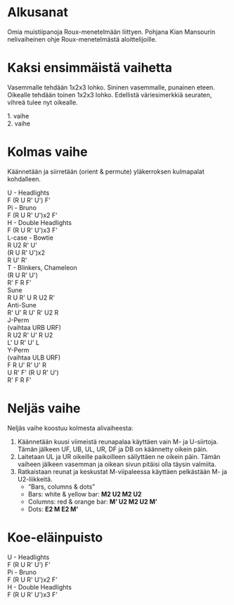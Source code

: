 # Alkusanat
Omia muistiipanoja Roux-menetelmään liittyen. Pohjana Kian Mansourin nelivaiheinen ohje Roux-menetelmästä aloittelijoille.

# Kaksi ensimmäistä vaihetta
Vasemmalle tehdään 1x2x3 lohko. Sininen vasemmalle, punainen eteen. Oikealle tehdään toinen 1x2x3 lohko. Edellistä väriesimerkkiä seuraten, vihreä tulee nyt oikealle.<br>
<div class="roofpig cube-box table-cell" data-config="colored=U-|solved=UL-|setupmoves=y'">1. vaihe</div>
<div class="roofpig cube-box table-cell" data-config="colored=U-|solved=F DF D">2. vaihe</div>
<div class="spacer"></div>

# Kolmas vaihe
Käännetään ja siirretään (orient & permute) yläkerroksen kulmapalat kohdalleen.
<div class="roofpig cube-box" data-config="solved=U-|colored=Ufr Ufl Ubl Ubr|alg=F R U R' U' F'">U - Headlights<div>F (R U R' U') F'</div></div>
<div class="roofpig cube-box" data-config="solved=U-|colored=Ufr Ufl Ubl Ubr|alg=F R U R' U' R U R' U' F'">Pi - Bruno<div>F (R U R' U')x2 F'</div></div>
<div class="roofpig cube-box four-lines" data-config="solved=U-|colored=Ufr Ufl Ubl Ubr|alg=F R U R' U' R U R' U' R U R' U' F'">H - Double Headlights<div>F (R U R' U')x3 F'</div></div>

<div class="roofpig cube-box four-lines" data-config="solved=U-|colored=Ufr Ufl Ubl Ubr|alg=R U2 R' U' R U R' U' R U R' U' R U' R'">L-case - Bowtie<div>R U2 R' U'</div><div>(R U R' U')x2</div><div>R U' R'</div></div>
<div class="roofpig cube-box four-lines" data-config="solved=U-|colored=Ufr Ufl Ubl Ubr|alg=R U R' U' R' F R F'">T - Blinkers, Chameleon<div>(R U R' U')</div><div>R' F R F'</div></div>
<div class="roofpig cube-box" data-config="solved=U-|colored=Ufr Ufl Ubl Ubr|alg=R U R' U R U2 R'">Sune<div>R U R' U R U2 R'</div></div>

<div class="roofpig cube-box" data-config="solved=U-|colored=Ufr Ufl Ubl Ubr|alg=R' U' R U' R' U2 R">Anti-Sune<div>R' U' R U' R' U2 R</div></div>
<div class="roofpig cube-box six-lines" data-config="solved=U-|colored=URF ULF URB ULB|alg=R U2 R' U' R U2 L' U R' U' L">J-Perm<div>(vaihtaa URB URF)</div><div>R U2 R' U' R U2</div><div>L' U R' U' L</div></div>
<div class="roofpig cube-box six-lines" data-config="solved=U-|colored=URF ULF URB ULB|alg=F R U' R' U' R U R' F' R U R' U' R' F R F'">Y-Perm<div>(vaihtaa ULB URF)</div><div>F R U' R' U' R</div><div>U R' F' (R U R' U')</div><div>R' F R F'</div></div>
<div class="spacer"></div>

# Neljäs vaihe
Neljäs vaihe koostuu kolmesta alivaiheesta:
1. Käännetään kuusi viimeistä reunapalaa käyttäen vain M- ja U-siirtoja. Tämän jälkeen UF, UB, UL, UR, DF ja DB on käännetty oikein päin.
1. Laitetaan UL ja UR oikeille paikoilleen säilyttäen ne oikein päin. Tämän vaiheen jälkeen vasemman ja oikean sivun pitäisi olla täysin valmiita.
1. Ratkaistaan reunat ja keskustat M-viipaleessa käyttäen pelkästään M- ja U2-liikkeitä.
    - “Bars, columns & dots”
    - Bars: white & yellow bar: **M2 U2 M2 U2**
    - Columns: red & orange bar: **M’ U2 M2 U2 M’**
    - Dots: **E2 M E2 M'**

# Koe-eläinpuisto
<div class="algorithm-column-container">
    <div class="algorithm-column">
        <div class="algorithm">U - Headlights</div>
        <div class="roofpig algorithm-visual" data-config="solved=U-|colored=Ufr Ufl Ubl Ubr|alg=F R U R' U' F'"></div>
        <div class="algorithm">F (R U R' U') F'</div>
    </div>
    <div class="algorithm-column">
        <div class="algorithm">Pi - Bruno</div>
        <div class="roofpig algorithm-visual" data-config="solved=U-|colored=Ufr Ufl Ubl Ubr|alg=F R U R' U' F'"></div>
        <div class="algorithm">F (R U R' U')x2 F'</div>
    </div>
    <div class="algorithm-column">
        <div class="algorithm">H - Double Headlights</div>
        <div class="roofpig algorithm-visual" data-config="solved=U-|colored=Ufr Ufl Ubl Ubr|alg=F R U R' U' R U R' U' R U R' U' F'"></div>
        <div class="algorithm">F (R U R' U')x3 F'</div>
    </div>
</div>
